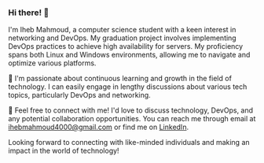 ### Hi there! 👋

I'm Iheb Mahmoud, a computer science student with a keen interest in networking and DevOps. My graduation project involves implementing DevOps practices to achieve high availability for servers. My proficiency spans both Linux and Windows environments, allowing me to navigate and optimize various platforms.

🌱 I'm passionate about continuous learning and growth in the field of technology. I can easily engage in lengthy discussions about various tech topics, particularly DevOps and networking.

💬 Feel free to connect with me! I'd love to discuss technology, DevOps, and any potential collaboration opportunities. You can reach me through email at ihebmahmoud4000@gmail.com or find me on [LinkedIn](https://www.linkedin.com/in/iheb-mahmoud-621523230/).

Looking forward to connecting with like-minded individuals and making an impact in the world of technology!
